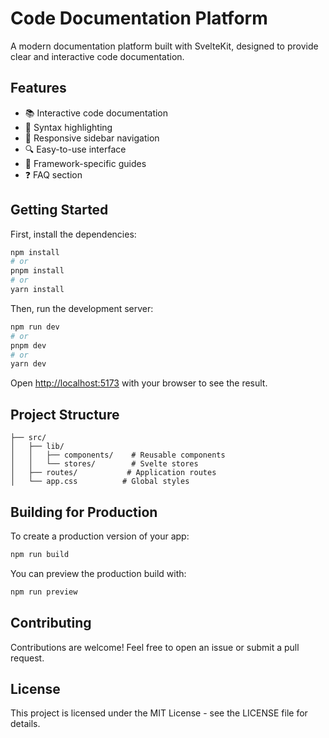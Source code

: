 # Code Documentation Platform

A modern documentation platform built with SvelteKit, designed to provide clear and interactive code documentation.

## Features

- 📚 Interactive code documentation
- 🎨 Syntax highlighting
- 📱 Responsive sidebar navigation
- 🔍 Easy-to-use interface
- 🎯 Framework-specific guides
- ❓ FAQ section

## Getting Started

First, install the dependencies:

```bash
npm install
# or
pnpm install
# or
yarn install
```

Then, run the development server:

```bash
npm run dev
# or
pnpm dev
# or
yarn dev
```

Open [http://localhost:5173](http://localhost:5173) with your browser to see the result.

## Project Structure

```
├── src/
│   ├── lib/
│   │   ├── components/    # Reusable components
│   │   └── stores/        # Svelte stores
│   ├── routes/           # Application routes
│   └── app.css          # Global styles
```

## Building for Production

To create a production version of your app:

```bash
npm run build
```

You can preview the production build with:

```bash
npm run preview
```

## Contributing

Contributions are welcome! Feel free to open an issue or submit a pull request.

## License

This project is licensed under the MIT License - see the LICENSE file for details.
